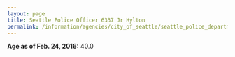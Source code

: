 ```yaml
---
layout: page
title: Seattle Police Officer 6337 Jr Hylton
permalink: /information/agencies/city_of_seattle/seattle_police_department/copbook/6337/
---
```


**Age as of Feb. 24, 2016:** 40.0
